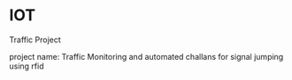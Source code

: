 # IOT
Traffic Project

project name: Traffic Monitoring and automated challans for signal jumping using rfid
